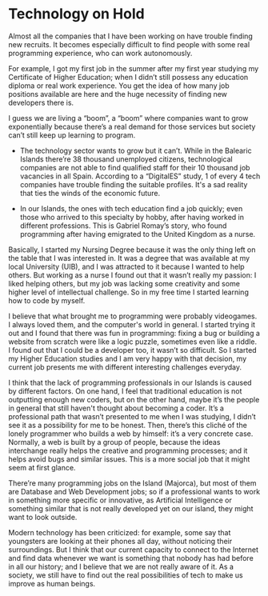 # Technology on Hold

Almost all the companies that I have been working on have trouble finding new recruits. It becomes especially difficult to find people with some real programming experience, who can work autonomously.

For example, I got my first job in the summer after my first year studying my Certificate of Higher Education; when I didn’t still possess any education diploma or real work experience. You get the idea of how many job positions available are here and the huge necessity of finding new developers there is.

I guess we are living a “boom”, a “boom” where companies want to grow exponentially because there’s a real demand for those services but society can’t still keep up learning to program.

- The technology sector wants to grow but it can’t. While in the Balearic Islands there’re 38 thousand unemployed citizens, technological companies are not able to find qualified staff for their 10 thousand job vacancies in all Spain. According to a “DigitalES” study, 1 of every 4 tech companies have trouble finding the suitable profiles. It's a sad reality that ties the winds of the economic future.

- In our Islands, the ones with tech education find a job quickly; even those who arrived to this specialty by hobby, after having worked in different professions. This is Gabriel Romay’s story, who found programming after having emigrated to the United Kingdom as a nurse.

Basically, I started my Nursing Degree because it was the only thing left on the table that I was interested in. It was a degree that was available at my local University (UIB), and I was attracted to it because I wanted to help others. But working as a nurse I found out that it wasn’t really my passion: I liked helping others, but my job was lacking some creativity and some higher level of intellectual challenge. So in my free time I started learning how to code by myself.

I believe that what brought me to programming were probably videogames. I always loved them, and the computer's world in general. I started trying it out and I found that there was fun in programming: fixing a bug or building a website from scratch were like a logic puzzle, sometimes even like a riddle. I found out that I could be a developer too, it wasn’t so difficult. So I started my Higher Education studies and I am very happy with that decision, my current job presents me with different interesting challenges everyday.

I think that the lack of programming professionals in our Islands is caused by different factors. On one hand, I feel that traditional education is not outputting enough new coders, but on the other hand, maybe it’s the people in general that still haven't thought about becoming a coder. It’s a professional path that wasn’t presented to me when I was studying, I didn’t see it as a possibility for me to be honest. Then, there’s this cliché of the lonely programmer who builds a web by himself: it’s a very concrete case. Normally, a web is built by a group of people, because the ideas interchange really helps the creative and programming processes; and it helps avoid bugs and similar issues. This is a more social job that it might seem at first glance.

There’re many programming jobs on the Island (Majorca), but most of them are Database and Web Development jobs; so if a professional wants to work in something more specific or innovative, as Artificial Intelligence or something similar that is not really developed yet on our island, they might want to look outside.

Modern technology has been criticized: for example, some say that youngsters are looking at their phones all day, without noticing their surroundings. But I think that our current capacity to connect to the Internet and find data whenever we want is something that nobody has had before in all our history; and I believe that we are not really aware of it. As a society, we still have to find out the real possibilities of tech to make us improve as human beings.
